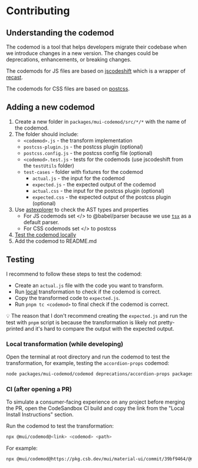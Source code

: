 # Contributing

## Understanding the codemod

The codemod is a tool that helps developers migrate their codebase when we introduce changes in a new version. The changes could be deprecations, enhancements, or breaking changes.

The codemods for JS files are based on [jscodeshift](https://github.com/facebook/jscodeshift) which is a wrapper of [recast](https://github.com/benjamn/recast).

The codemods for CSS files are based on [postcss](https://github.com/postcss/postcss).

## Adding a new codemod

1. Create a new folder in `packages/mui-codemod/src/*/*` with the name of the codemod.
2. The folder should include:
   - `<codemod>.js` - the transform implementation
   - `postcss-plugin.js` - the postcss plugin (optional)
   - `postcss.config.js` - the postcss config file (optional)
   - `<codemod>.test.js` - tests for the codemods (use jscodeshift from the `testUtils` folder)
   - `test-cases` - folder with fixtures for the codemod
     - `actual.js` - the input for the codemod
     - `expected.js` - the expected output of the codemod
     - `actual.css` - the input for the postcss plugin (optional)
     - `expected.css` - the expected output of the postcss plugin (optional)
3. Use [astexplorer](https://astexplorer.net/) to check the AST types and properties
   - For JS codemods set </> to @babel/parser because we use [`tsx`](https://github.com/benjamn/recast/blob/master/parsers/babel.ts) as a default parser.
   - For CSS codemods set </> to postcss
4. [Test the codemod locally](#local)
5. Add the codemod to README.md

## Testing

I recommend to follow these steps to test the codemod:

- Create an `actual.js` file with the code you want to transform.
- Run [local](#local) transformation to check if the codemod is correct.
- Copy the transformed code to `expected.js`.
- Run `pnpm tc <codemod>` to final check if the codemod is correct.

💡 The reason that I don't recommend creating the `expected.js` and run the test with `pnpm` script is because the transformation is likely not pretty-printed and it's hard to compare the output with the expected output.

### Local transformation (while developing)

Open the terminal at root directory and run the codemod to test the transformation, for example, testing the `accordion-props` codemod:

```bash
node packages/mui-codemod/codemod deprecations/accordion-props packages/mui-codemod/src/deprecations/accordion-props/test-cases/theme.actual.js
```

### CI (after opening a PR)

To simulate a consumer-facing experience on any project before merging the PR, open the CodeSandbox CI build and copy the link from the "Local Install Instructions" section.

Run the codemod to test the transformation:

```bash
npx @mui/codemod@<link> <codemod> <path>
```

For example:

```bash
npx @mui/codemod@https://pkg.csb.dev/mui/material-ui/commit/39bf9464/@mui/codemod deprecations/accordion-props docs/src/modules/brandingTheme.ts
```

